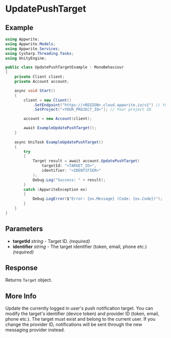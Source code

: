 # UpdatePushTarget

## Example

```csharp
using Appwrite;
using Appwrite.Models;
using Appwrite.Services;
using Cysharp.Threading.Tasks;
using UnityEngine;

public class UpdatePushTargetExample : MonoBehaviour
{
    private Client client;
    private Account account;

    async void Start()
    {
        client = new Client()
            .SetEndpoint("https://<REGION>.cloud.appwrite.io/v1") // Your API Endpoint
            .SetProject("<YOUR_PROJECT_ID>"); // Your project ID

        account = new Account(client);

        await ExampleUpdatePushTarget();
    }
    
    async UniTask ExampleUpdatePushTarget()
    {
        try
        {
            Target result = await account.UpdatePushTarget(
                targetId: "<TARGET_ID>",
                identifier: "<IDENTIFIER>"
            );
            Debug.Log("Success: " + result);
        }
        catch (AppwriteException ex)
        {
            Debug.LogError($"Error: {ex.Message} (Code: {ex.Code})");
        }
    }
}
```

## Parameters

- **targetId** *string* - Target ID. *(required)* 
- **identifier** *string* - The target identifier (token, email, phone etc.) *(required)* 

## Response

Returns `Target` object.
## More Info

Update the currently logged in user&#039;s push notification target. You can modify the target&#039;s identifier (device token) and provider ID (token, email, phone etc.). The target must exist and belong to the current user. If you change the provider ID, notifications will be sent through the new messaging provider instead.
